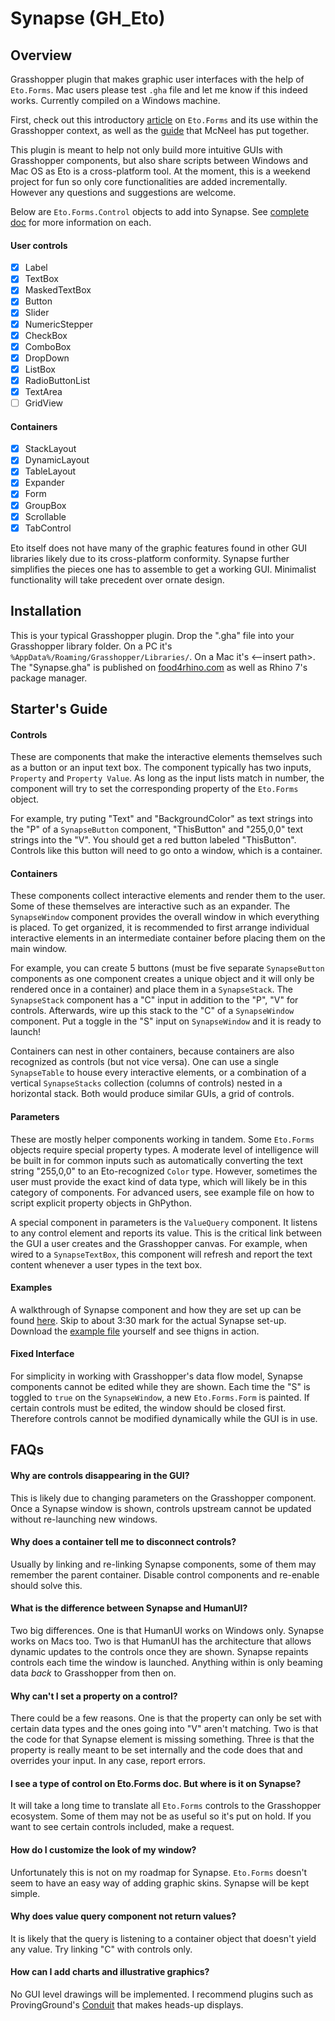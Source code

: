 # Synapse (GH_Eto)
## Overview
Grasshopper plugin that makes graphic user interfaces with the help of `Eto.Forms`. Mac users please test `.gha` file and let me know if this indeed works. Currently compiled on a Windows machine.

First, check out this introductory [article](https://willwang6.wixsite.com/precision/post/2019/01/01/how-to-use-etoforms-in-rhinograsshopper-part-1) on `Eto.Forms` and its use within the Grasshopper context, as well as the [guide](https://developer.rhino3d.com/guides/rhinopython/eto-forms-python/) that McNeel has put together.

This plugin is meant to help not only build more intuitive GUIs with Grasshopper components, but also share scripts between Windows and Mac OS as Eto is a cross-platform tool. At the moment, this is a weekend project for fun so only core functionalities are added incrementally. However any questions and suggestions are welcome.

Below are `Eto.Forms.Control` objects to add into Synapse. See [complete doc](http://pages.picoe.ca/docs/api/html/R_Project_EtoForms.htm) for more information on each. 
#### User controls
- [x] Label
- [x] TextBox
- [x] MaskedTextBox
- [x] Button
- [x] Slider
- [x] NumericStepper
- [x] CheckBox
- [x] ComboBox
- [x] DropDown
- [x] ListBox
- [x] RadioButtonList
- [x] TextArea
- [ ] GridView
#### Containers
- [x] StackLayout
- [x] DynamicLayout
- [x] TableLayout
- [x] Expander
- [x] Form
- [x] GroupBox
- [x] Scrollable
- [x] TabControl

Eto itself does not have many of the graphic features found in other GUI libraries likely due to its cross-platform conformity. Synapse further simplifies the pieces one has to assemble to get a working GUI. Minimalist functionality will take precedent over ornate design. 
## Installation
This is your typical Grasshopper plugin. Drop the ".gha" file into your Grasshopper library folder. On a PC it's `%AppData%/Roaming/Grasshopper/Libraries/`. On a Mac it's <--insert path>. The "Synapse.gha" is published on [food4rhino.com](https://www.food4rhino.com/app/synapse) as well as Rhino 7's package manager. 
## Starter's Guide
#### Controls
These are components that make the interactive elements themselves such as a button or an input text box. The component typically has two inputs, `Property` and `Property Value`. As long as the input lists match in number, the component will try to set the corresponding property of the `Eto.Forms` object.

For example, try puting "Text" and "BackgroundColor" as text strings into the "P" of a `SynapseButton` component, "ThisButton" and "255,0,0" text strings into the "V". You should get a red button labeled "ThisButton". Controls like this button will need to go onto a window, which is a container.
#### Containers
These components collect interactive elements and render them to the user. Some of these themselves are interactive such as an expander. The `SynapseWindow` component provides the overall window in which everything is placed. To get organized, it is recommended to first arrange individual interactive elements in an intermediate container before placing them on the main window.

For example, you can create 5 buttons (must be five separate `SynapseButton` components as one component creates a unique object and it will only be rendered once in a container) and place them in a `SynapseStack`. The `SynapseStack` component has a "C" input in addition to the "P", "V" for controls. Afterwards, wire up this stack to the "C" of a `SynapseWindow` component. Put a toggle in the "S" input on `SynapseWindow` and it is ready to launch!

Containers can nest in other containers, because containers are also recognized as controls (but not vice versa). One can use a single `SynapseTable` to house every interactive elements, or a combination of a vertical `SynapseStacks` collection (columns of controls) nested in a horizontal stack. Both would produce similar GUIs, a grid of controls.  
#### Parameters
These are mostly helper components working in tandem. Some `Eto.Forms` objects require special property types. A moderate level of intelligence will be built in for common inputs such as automatically converting the text string "255,0,0" to an Eto-recognized `Color` type. However, sometimes the user must provide the exact kind of data type, which will likely be in this category of components. For advanced users, see example file on how to script explicit property objects in GhPython. 

A special component in parameters is the `ValueQuery` component. It listens to any control element and reports its value. This is the critical link between the GUI a user creates and the Grasshopper canvas. For example, when wired to a `SynapseTextBox`, this component will refresh and report the text content whenever a user types in the text box.
#### Examples
A walkthrough of Synapse component and how they are set up can be found [here](https://www.youtube.com/embed/tbC_d84EmuU). Skip to about 3:30 mark for the actual Synapse set-up. Download the [example file](https://github.com/visualizor/GH_Eto/raw/master/SynapseExample.gh) yourself and see thigns in action.
#### Fixed Interface
For simplicity in working with Grasshopper's data flow model, Synapse components cannot be edited while they are shown. Each time the "S" is toggled to `true` on the `SynapseWindow`, a new `Eto.Forms.Form` is painted. If certain controls must be edited, the window should be closed first. Therefore controls cannot be modified dynamically while the GUI is in use. 
## FAQs
#### Why are controls disappearing in the GUI?
This is likely due to changing parameters on the Grasshopper component. Once a Synapse window is shown, controls upstream cannot be updated without re-launching new windows.
#### Why does a container tell me to disconnect controls?
Usually by linking and re-linking Synapse components, some of them may remember the parent container. Disable control components and re-enable should solve this.
#### What is the difference between Synapse and HumanUI?
Two big differences. One is that HumanUI works on Windows only. Synapse works on Macs too. Two is that HumanUI has the architecture that allows dynamic updates to the controls once they are shown. Synapse repaints controls each time the window is launched. Anything within is only beaming data *back* to Grasshopper from then on. 
#### Why can't I set a property on a control?
There could be a few reasons. One is that the property can only be set with certain data types and the ones going into "V" aren't matching. Two is that the code for that Synapse element is missing something. Three is that the property is really meant to be set internally and the code does that and overrides your input. In any case, report errors. 
#### I see a type of control on Eto.Forms doc. But where is it on Synapse?
It will take a long time to translate all `Eto.Forms` controls to the Grasshopper ecosystem. Some of them may not be as useful so it's put on hold. If you want to see certain controls included, make a request.
#### How do I customize the look of my window?
Unfortunately this is not on my roadmap for Synapse. `Eto.Forms` doesn't seem to have an easy way of adding graphic skins. Synapse will be kept simple.
#### Why does value query component not return values?
It is likely that the query is listening to a container object that doesn't yield any value. Try linking "C" with controls only.
#### How can I add charts and illustrative graphics?
No GUI level drawings will be implemented. I recommend plugins such as ProvingGround's [Conduit](https://provingground.io/tools/conduit-for-grasshopper/) that makes heads-up displays.